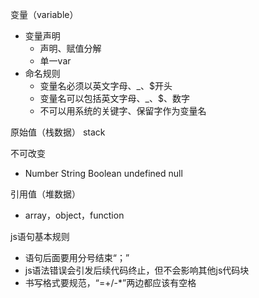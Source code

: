 
变量（variable）

- 变量声明
  - 声明、赋值分解
  - 单一var
- 命名规则
  - 变量名必须以英文字母、_、$开头
  - 变量名可以包括英文字母、_、$、数字
  - 不可以用系统的关键字、保留字作为变量名

原始值（栈数据） stack

不可改变

- Number String Boolean undefined null

引用值（堆数据）

- array，object，function

js语句基本规则

- 语句后面要用分号结束“；”
- js语法错误会引发后续代码终止，但不会影响其他js代码块
- 书写格式要规范，“=+/-*”两边都应该有空格



